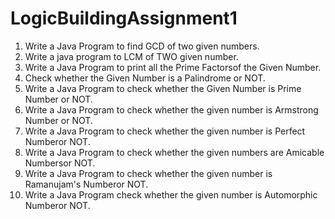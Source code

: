 # LogicBuildingAssignment1
1. Write a Java Program to find GCD of two given numbers. <br/>
2. Write a java program to LCM of TWO given number. <br/>
3. Write a Java Program to print all the Prime Factorsof the Given Number.  <br/>
4. Check whether the Given Number is a Palindrome or NOT.  <br/>
5. Write a Java Program to check whether the Given Number is Prime Number or NOT.  <br/>
6. Write a Java Program to check whether the given number is Armstrong Number or NOT.  <br/>
7. Write a Java Program to check whether the given number is Perfect Numberor NOT.  <br/>
8.  Write a Java Program to check whether the given numbers are Amicable Numbersor NOT. <br/>
9. Write a Java Program to check whether the given number is Ramanujam's Numberor NOT. <br/>
10. Write a Java Program check whether the given number is Automorphic Numberor NOT. <br/>
